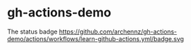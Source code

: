 # gh-actions-demo

The status badge
https://github.com/archennz/gh-actions-demo/actions/workflows/learn-github-actions.yml/badge.svg
